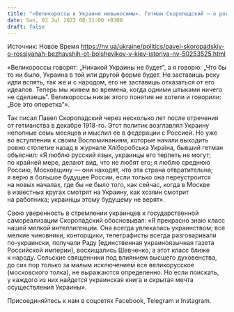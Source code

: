 ```yaml
---
title: "«Великороссы в Украине невыносимы». Гетман Скоропадский — о российских либералах, которые в 1918-м бежали от большевистского террора в Киев"
date: Sun, 03 Jul 2022 08:31:00 +0300
draft: false
---
```

Источник: Новое Время https://nv.ua/ukraine/politics/pavel-skoropadskiy-o-rossiyanah-bezhavshih-ot-bolshevikov-v-kiev-istoriya-nv-50253525.html


«Великороссы говорят: „Никакой Украины не будет“, а я говорю: „Что бы то ни было, Украина в той или другой форме будет. Не заставишь реку идти вспять, так же и с народом, его не заставишь отказаться от его идеалов. Теперь мы живем во времена, когда одними штыками ничего не сделаешь“. Великороссы никак этого понятия не хотели и говорили: „Все это оперетка“».

Так писал Павел Скоропадский через несколько лет после отречения от гетманства в декабре 1918-го. Этот политик возглавлял Украину неполные семь месяцев и мыслил ее в федерации с Россией. Но уже во вступлении к своим Воспоминаниям, которые начали выходить ровно столетие назад в журнале Хліборобська Україна, бывший гетман объяснил: «Я люблю русский язык, украинцы его терпеть не могут; по крайней мере, делают вид, что не любят его; я люблю среднюю Россию, Московщину — они находят, что эта страна отвратительна; я верю в большое будущее России, если только она переустроится на новых началах, где бы не было того, как сейчас, когда в Москве в известных кругах смотрят на Украину, как хозяин смотрит на работника; украинцы этому будущему не верят».

Свою уверенность в стремлении украинцев к государственной самореализации Скоропадский обосновывал: «Я прекрасно знаю класс нашей мелкой интеллигенции. Она всегда увлекалась украинством; все мелкие чиновники, конторщики, телеграфисты всегда разговаривали по-украински, получали Раду [единственная украиноязычная газета Российской империи], восхищались Шевченко, а этот класс ближе к народу. Сельские священники под влиянием высшего духовенства, до сих пор только за малым исключением все великорусское (московского толка), не выражаются определенно. Но если поискать, у каждого из них найдется украинская книга и скрытая мечта осуществления Украины».

Присоединяйтесь к нам в соцсетях Facebook, Telegram и Instagram.
